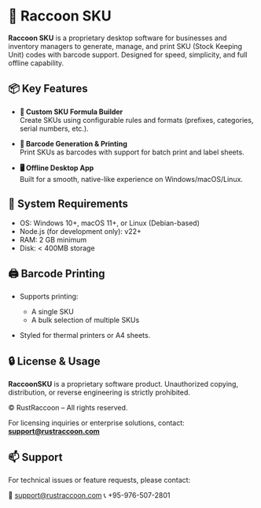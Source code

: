 # 🦝 Raccoon SKU

**Raccoon SKU** is a proprietary desktop software for businesses and inventory managers to generate, manage, and print SKU (Stock Keeping Unit) codes with barcode support. Designed for speed, simplicity, and full offline capability.



## 📦 Key Features

- **🔧 Custom SKU Formula Builder**  
  Create SKUs using configurable rules and formats (prefixes, categories, serial numbers, etc.).

- **📇 Barcode Generation & Printing**  
  Print SKUs as barcodes with support for batch print and label sheets.

- **🖥️ Offline Desktop App**  
  Built for a smooth, native-like experience on Windows/macOS/Linux.



## 💼 System Requirements

- OS: Windows 10+, macOS 11+, or Linux (Debian-based)
- Node.js (for development only): v22+
- RAM: 2 GB minimum
- Disk: < 400MB storage

## 🖨️ Barcode Printing

* Supports printing:

  * A single SKU
  * A bulk selection of multiple SKUs
* Styled for thermal printers or A4 sheets.



## 🔒 License & Usage

**RaccoonSKU** is a proprietary software product.
Unauthorized copying, distribution, or reverse engineering is strictly prohibited.

© RustRaccoon – All rights reserved.

For licensing inquiries or enterprise solutions, contact: **support@rustraccoon.com**



## 📫 Support

For technical issues or feature requests, please contact:

📧 support@rustraccoon.com
📞 +95-976-507-2801

